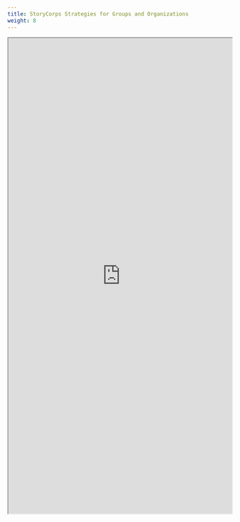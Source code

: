 ```yaml
---
title: StoryCorps Strategies for Groups and Organizations
weight: 8
---
```


<iframe src="https://drive.google.com/file/d/1uIEUafkr8_tnfSXX_kTy963XtpsybmjCLguriQbvO60w6rpS8EGZfbSoZBcqlKQfGLEPhHPKuVITAQO1/preview" width="100%" height="1070"></iframe>